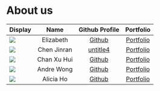 # About us

Display | Name | Github Profile | Portfolio 
--------|:----:|:--------------:|:---------:
![](https://via.placeholder.com/100.png?text=Photo) | Elizabeth | [Github](https://github.com/) | [Portfolio](docs/team/johndoe.md)
![](https://via.placeholder.com/100.png?text=Photo) | Chen Jinran | [untitle4](https://github.com/untitle4) | [Portfolio](docs/team/untitle4.md)
![](https://via.placeholder.com/100.png?text=Photo) | Chan Xu Hui | [Github](https://github.com/) | [Portfolio](docs/team/johndoe.md)
![](https://via.placeholder.com/100.png?text=Photo) | Andre Wong | [Github](https://github.com/) | [Portfolio](docs/team/johndoe.md)
![](https://via.placeholder.com/100.png?text=Photo) | Alicia Ho | [Github](https://github.com/) | [Portfolio](docs/team/johndoe.md)
